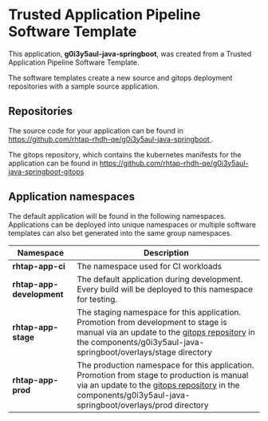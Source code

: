 # Trusted Application Pipeline Software Template

This application, **g0i3y5aul-java-springboot**, was created from a Trusted Application Pipeline Software Template.

The software templates create a new source and gitops deployment repositories with a sample source application. 

## Repositories

The source code for your application can be found in [https://github.com/rhtap-rhdh-qe/g0i3y5aul-java-springboot ](https://github.com/rhtap-rhdh-qe/g0i3y5aul-java-springboot ).
 
The gitops repository, which contains the kubernetes manifests for the application can be found in 
[https://github.com/rhtap-rhdh-qe/g0i3y5aul-java-springboot-gitops ](https://github.com/rhtap-rhdh-qe/g0i3y5aul-java-springboot-gitops ) 

## Application namespaces 

The default application will be found in the following namespaces. Applications can be deployed into unique namespaces or multiple software templates can also bet generated into the same group namespaces.  

|  Namespace   |  Description   |  
| -------- | -------- |
| **rhtap-app-ci** | The namespace used for CI workloads |
| **rhtap-app-development** | The default application during development. Every build will be deployed to this namespace for testing. |
| **rhtap-app-stage** | The staging namespace for this application. Promotion from development to stage is manual via an update to the [gitops repository](https://github.com/rhtap-rhdh-qe/g0i3y5aul-java-springboot-gitops ) in the components/g0i3y5aul-java-springboot/overlays/stage directory |
| **rhtap-app-prod** | The production namespace for this application. Promotion from stage to production is manual via an update to the [gitops repository](https://github.com/rhtap-rhdh-qe/g0i3y5aul-java-springboot-gitops ) in the components/g0i3y5aul-java-springboot/overlays/prod directory |